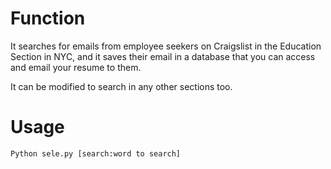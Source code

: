 # Function
It searches for emails from employee seekers on Craigslist in the Education Section in NYC, and it saves their email in a database that you can access and email your resume to them.

It can be modified to search in any other sections too.

# Usage
`Python sele.py [search:word to search]`
